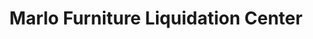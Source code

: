 ---
title: "Marlo Furniture Liquidation Center"
url: /fredericksburg/marlo-furniture-liquidation-center/
shop: Möbel
---